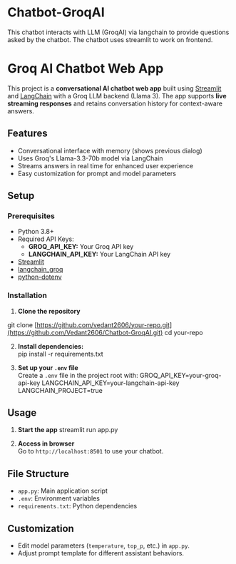 # Chatbot-GroqAI
This chatbot interacts with LLM (GroqAI) via langchain to provide questions asked by the chatbot. The chatbot uses streamlit to work on frontend.

# Groq AI Chatbot Web App

This project is a **conversational AI chatbot web app** built using [Streamlit](https://streamlit.io/) and [LangChain](https://www.langchain.com/) with a Groq LLM backend (Llama 3). The app supports **live streaming responses** and retains conversation history for context-aware answers.

## Features

- Conversational interface with memory (shows previous dialog)
- Uses Groq's Llama-3.3-70b model via LangChain
- Streams answers in real time for enhanced user experience
- Easy customization for prompt and model parameters

## Setup

### Prerequisites

- Python 3.8+
- Required API Keys:
  - **GROQ_API_KEY:** Your Groq API key
  - **LANGCHAIN_API_KEY:** Your LangChain API key
- [Streamlit](https://streamlit.io/)
- [langchain_groq](https://python.langchain.com/groq)
- [python-dotenv](https://github.com/theskumar/python-dotenv)

### Installation

1. **Clone the repository**  

git clone [https://github.com/vedant2606/your-repo.git](https://github.com/Vedant2606/Chatbot-GroqAI.git)
cd your-repo


2. **Install dependencies:**  
pip install -r requirements.txt


3. **Set up your `.env` file**  
Create a `.env` file in the project root with:
GROQ_API_KEY=your-groq-api-key
LANGCHAIN_API_KEY=your-langchain-api-key
LANGCHAIN_PROJECT=true


## Usage

1. **Start the app**
streamlit run app.py


2. **Access in browser**  
Go to `http://localhost:8501` to use your chatbot.

## File Structure

- `app.py`: Main application script
- `.env`: Environment variables
- `requirements.txt`: Python dependencies

## Customization

- Edit model parameters (`temperature`, `top_p`, etc.) in `app.py`.
- Adjust prompt template for different assistant behaviors.
